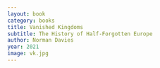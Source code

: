 ```yaml
---
layout: book
category: books
title: Vanished Kingdoms
subtitle: The History of Half-Forgotten Europe
author: Norman Davies
year: 2021
image: vk.jpg
---
```

